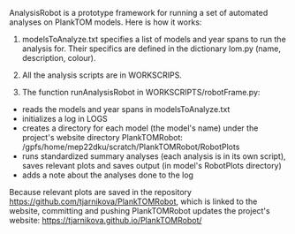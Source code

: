 AnalysisRobot is a prototype framework for running a set of automated analyses on PlankTOM models. Here is how it works:

1. modelsToAnalyze.txt specifies a list of models and year spans to run the analysis for. Their specifics are defined in the dictionary lom.py (name, description, colour).

2. All the analysis scripts are in WORKSCRIPS. 

2. The function runAnalysisRobot in WORKSCRIPTS/robotFrame.py:
* reads the models and year spans in modelsToAnalyze.txt 
* initializes a log in LOGS
* creates a directory for each model (the model's name) under the project's website directory PlankTOMRobot:
        /gpfs/home/mep22dku/scratch/PlankTOMRobot/RobotPlots
* runs standardized summary analyses (each analysis is in its own script), saves relevant plots and saves output (in model's RobotPlots directory)
* adds a note about the analyses done to the log

Because relevant plots are saved in the repository https://github.com/tjarnikova/PlankTOMRobot, which is linked to the website, committing and pushing PlankTOMRobot updates the project's website: https://tjarnikova.github.io/PlankTOMRobot/
